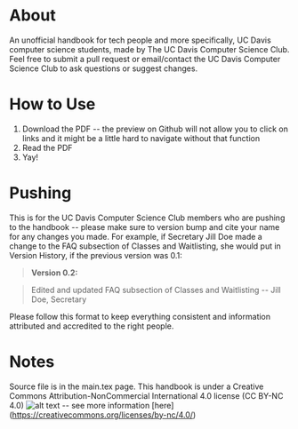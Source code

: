 # About
An unofficial handbook for tech people and more specifically, UC Davis computer science students, made by The UC Davis Computer Science Club. Feel free to submit a pull request or email/contact the UC Davis Computer Science Club to ask questions or suggest changes. 

# How to Use
1. Download the PDF -- the preview on Github will not allow you to click on links and it might be a little hard to navigate without that function
2. Read the PDF
3. Yay! 

# Pushing
This is for the UC Davis Computer Science Club members who are pushing to the handbook -- please make sure to version bump and cite your name for any changes you made. For example, if Secretary Jill Doe made a change to the FAQ subsection of Classes and Waitlisting, she would put in Version History, if the previous version was 0.1: 

>**Version 0.2:**

>Edited and updated FAQ subsection of Classes and Waitlisting -- Jill Doe, Secretary  

Please follow this format to keep everything consistent and information attributed and accredited to the right people. 

# Notes
Source file is in the main.tex page. This handbook is under a Creative Commons Attribution-NonCommercial International 4.0 license (CC BY-NC 4.0) ![alt text](https://licensebuttons.net/l/by-nc/3.0/88x31.png "CC BY-NC 4.0") -- see more information [here] (https://creativecommons.org/licenses/by-nc/4.0/)



